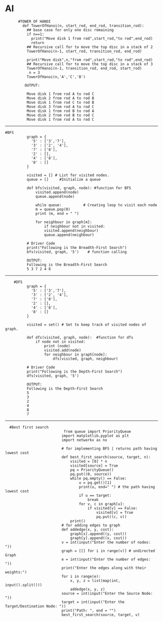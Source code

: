 # AI

          #TOWER OF HANOI
            def TowerOfHanoi(n, start_rod, end_rod, transition_rod):
              ## base case for only one disc remaining
              if n==1:
                print("Move disk 1 from rod",start_rod,"to rod",end_rod)
                return
              ## Recursive call for to move the top disc in a stack of 2
              TowerOfHanoi(n-1, start_rod, transition_rod, end_rod)

              print("Move disk",n,"from rod",start_rod,"to rod",end_rod)
              ## Recursive call for to move the top disc in a stack of 3
              TowerOfHanoi(n-1, transition_rod, end_rod, start_rod)
               n = 3
              TowerOfHanoi(n,'A','C','B')

             OUTPUT:
              
              Move disk 1 from rod A to rod C
              Move disk 2 from rod A to rod B
              Move disk 1 from rod C to rod B
              Move disk 3 from rod A to rod C
              Move disk 1 from rod B to rod A
              Move disk 2 from rod B to rod C
              Move disk 1 from rod A to rod C
---------------------------------------------------------------------------------------------------------------------------------------------

    #BFS
              graph = {
                '5' : ['3','7'],
                '3' : ['2', '4'],
                '7' : ['8'],
                '2' : [],
                '4' : ['8'],
                '8' : []
              }

              visited = [] # List for visited nodes.
              queue = []     #Initialize a queue

              def bfs(visited, graph, node): #function for BFS
                  visited.append(node)
                  queue.append(node)

                  while queue:          # Creating loop to visit each node
                  m = queue.pop(0) 
                  print (m, end = " ") 

                  for neighbour in graph[m]:
                      if neighbour not in visited:
                      visited.append(neighbour)
                      queue.append(neighbour)

              # Driver Code
              print("Following is the Breadth-First Search")
              bfs(visited, graph, '5')    # function calling
              
              OUTPUT:
              Following is the Breadth-First Search
              5 3 7 2 4 8 
              
 -----------------------------------------------------------------------------------------------------------------------------------------------------    
 
        #DFS
              graph = {
                '5' : ['3','7'],
                '3' : ['2', '4'],
                '7' : ['8'],
                '2' : [],
                '4' : ['8'],
                '8' : []
              }

              visited = set() # Set to keep track of visited nodes of graph.

              def dfs(visited, graph, node):  #function for dfs 
                  if node not in visited:
                      print (node)
                      visited.add(node)
                      for neighbour in graph[node]:
                          dfs(visited, graph, neighbour)

              # Driver Code
              print("Following is the Depth-First Search")
              dfs(visited, graph, '5')
              
              OUTPUT:
              Following is the Depth-First Search
              5
              3
              2
              4
              8
              7
----------------------------------------------------------------------------------------------------------------------------------------------------------------
      #Best first search
                               from queue import PriorityQueue
                              import matplotlib.pyplot as plt
                              import networkx as nx

                              # for implementing BFS | returns path having lowest cost
                              def best_first_search(source, target, n):
                                  visited = [0] * n
                                  visited[source] = True
                                  pq = PriorityQueue()
                                  pq.put((0, source))
                                  while pq.empty() == False:
                                      u = pq.get()[1]
                                      print(u, end=" ") # the path having lowest cost
                                      if u == target:
                                          break
                                      for v, c in graph[u]:
                                          if visited[v] == False:
                                              visited[v] = True
                                              pq.put((c, v))
                                  print()     
                              # for adding edges to graph
                              def addedge(x, y, cost):
                                  graph[x].append((y, cost))
                                  graph[y].append((x, cost))    
                              v = int(input("Enter the number of nodes: "))
                              graph = [[] for i in range(v)] # undirected Graph
                              e = int(input("Enter the number of edges: "))
                              print("Enter the edges along with their weights:")
                              for i in range(e):
                                  x, y, z = list(map(int, input().split()))
                                  addedge(x, y, z)
                              source = int(input("Enter the Source Node: "))
                              target = int(input("Enter the Target/Destination Node: "))
                              print("Path: ", end = "")
                              best_first_search(source, target, v) 

